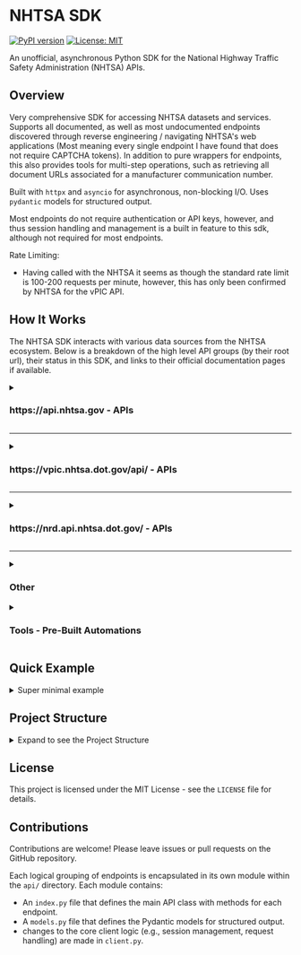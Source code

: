# NHTSA SDK
[![PyPI version](https://badge.fury.io/py/nhtsa.svg)](https://badge.fury.io/py/nhtsa)
[![License: MIT](https://img.shields.io/badge/License-MIT-yellow.svg)](https://opensource.org/licenses/MIT)

An unofficial, asynchronous Python SDK for the National Highway Traffic Safety Administration (NHTSA) APIs.

## Overview

Very comprehensive SDK for accessing NHTSA datasets and services. Supports all documented, as well as most undocumented endpoints discovered through reverse engineering / navigating NHTSA's web applications (Most meaning every single endpoint I have found that does not require CAPTCHA tokens). In addition to pure wrappers for endpoints, this also provides tools for multi-step operations, such as retrieving all document URLs associated for a manufacturer communication number.

Built with `httpx` and `asyncio` for asynchronous, non-blocking I/O. Uses `pydantic` models for structured output.

Most endpoints do not require authentication or API keys, however, and thus session handling and management is a built in feature to this sdk, although not required for most endpoints.

Rate Limiting:
* Having called with the NHTSA it seems as though the standard rate limit is 100-200 requests per minute, however, this has only been confirmed by NHTSA for the vPIC API.
<!--
## Key Features

<details>
<summary>Expand to see Key Features</summary>

-   **Asynchronous:** Built with `httpx` and `asyncio` for non-blocking I/O.
-   **Comprehensive API Coverage:** Covers all specified API endpoints for Safety Ratings, Recalls, Investigations, Complaints, Manufacturer Communications, Car Seat Inspection Locator, VIN Decoding, Vehicle Crash Test Database, Biomechanics Test Database, Component Test Database, Crash Avoidance Test Database, **Safety Issues, Product Information (Vehicles, Tires, Equipment, Child Seats)**, Tag Lookup, and Web VIN Lookup.
-   **Structured Output:** Converts JSON, and handles parsing of text-based static files into easy-to-use Pydantic models.
-   **Modular Design:** Endpoints are organized into logical API modules (e.g., `recalls`, `vin_decoding`).
-   **Static File Handling:** Provides utilities to download static data files (CSV, PDF, ZIP) directly from NHTSA's static content servers.
-   **Session Management:** Internally manages HTTP sessions and cookies, although most NHTSA endpoints are stateless and do not require complex authentication.
-   **Robust Error Handling & Logging:** Integrates Python's `logging` module for verbose error reporting with stack traces and implements retry mechanisms for transient network issues.

</details>

## Installation

To get started, install the pip package from PyPI:

```bash
pip install nhtsa
```
-->
## How It Works

The NHTSA SDK interacts with various data sources from the NHTSA ecosystem. Below is a breakdown of the high level API groups (by their root url), their status in this SDK, and links to their official documentation pages if available.

<details>
<summary><h3>https://api.nhtsa.gov - APIs</h3></summary>

These APIs primarily use `https://api.nhtsa.gov`.
Most apis are documented at ([Official Link](https://www.nhtsa.gov/nhtsa-datasets-and-apis)). However, some endpoints here were accumulated through reverse engineering and are undocumented. Discovered by navigate applications such as [NHTSA's recall search tool](https://www.nhtsa.gov/recalls). These are noted below.

*   **Ratings API** ([Official Link](https://www.nhtsa.gov/nhtsa-datasets-and-apis#ratings))
    *   **Status: Supported**
    *   Methods for retrieving safety ratings by model year, make, model, and vehicle ID.
*   **Recalls Data & APIs** ([Official Link](https://www.nhtsa.gov/nhtsa-datasets-and-apis#recalls))
    *   **Status: Supported**
    *   Methods for querying recalls by vehicle parameters and campaign number. Also supports downloading associated static data files.
*   **Investigations Data** ([Official Link](https://www.nhtsa.gov/nhtsa-datasets-and-apis#investigations))
    *   **Status: Supported (for file metadata)**
    *   Provides metadata and methods for downloading raw investigation data files. The detailed structure of the data within the downloaded files is not modeled by Pydantic.
*   **Complaints Data & API** ([Official Link](https://www.nhtsa.gov/nhtsa-datasets-and-apis#complaints))
    *   **Status: Supported**
    *   Methods for querying complaints by vehicle parameters and ODI number. Also supports downloading associated static data files.
*   **Manufacturer Communications Data** ([Official Link](https://www.nhtsa.gov/nhtsa-datasets-and-apis#manufacturer-communications))
    *   **Status: Supported (for file metadata and TSB info)**
    *   Provides metadata and methods for downloading static manufacturer communication files (including dynamically generated PDF URLs). The detailed structure of the files themselves is not fully modeled.
*   **Car Seat Inspection Locator API** ([Official Link](https://www.nhtsa.gov/nhtsa-datasets-and-apis#car-seat-inspection-locator))
    *   **Status: Supported**
    *   Methods for finding car seat inspection stations by ZIP code, state, and geographical coordinates, with optional filters.
*   **Safety Issues API**
    *   **Status: Supported (Undocumented)**
    *   Methods for retrieving aggregated safety issues (complaints, recalls, investigations, manufacturer communications) by NHTSA ID or through general search.
*   **Products API**
    *   **Status: Supported (Undocumented)**
    *   A consolidated API for retrieving detailed information on various products. Includes methods for:
        *   **Vehicles:** Searching by YMMT (Year, Make, Model, Trim), by VIN (proxy endpoint with CAPTCHA limitation), and general search with extensive safety data.
        *   **Tires:** Searching by query string for safety issues and other attributes.
        *   **Equipment:** Searching by query string for safety issues and other attributes.
        *   **Child Seats:** Retrieving details, available use modes, and searching by query, weight, and height.
*   **Tag Lookup API**
    *   **Status: In Development (Undocumented - Stub - Requires CAPTCHA Token)**
    *   Provides a signature for license plate tag lookups, but calling it will raise a `NotImplementedError` as it requires a Google reCAPTCHA token.
*   **VIN Lookup Web API**
    *   **Status: In Development (Undocumented - Stub - Requires CAPTCHA Token)**
    *   Provides a signature for web-based VIN lookups, but calling it will raise a `NotImplementedError` as it requires a Google reCAPTCHA token.

</details>

---

<details>
<summary><h3>https://vpic.nhtsa.dot.gov/api/ - APIs</h3></summary>

These APIs primarily use `https://vpic.nhtsa.dot.gov/api/`.
In addition to these APIs, NHTSA also offers the full vPIC dataset as a downloadable .bak sql server backup file ([Official Link](https://vpic.nhtsa.dot.gov/api/)).
\* Useful if your application requires >100-200 requests per minute, which is the confirmed rate limit for the vPIC API.

*   **Decode VIN**
    *   **Status: Supported**
    *   Decodes a VIN into key-value pairs or a flat format.
*   **Decode VIN Extended**
    *   **Status: Supported**
    *   Decodes a VIN with additional NCSA-related information.
*   **Decode WMI**
    *   **Status: Supported**
    *   Provides information about a World Manufacturer Identifier.
*   **Get WMIs for Manufacturer**
    *   **Status: Supported**
    *   Retrieves WMIs associated with a given manufacturer or vehicle type.
*   **Get All Makes**
    *   **Status: Supported**
    *   Lists all vehicle makes in the vPIC dataset.
*   **Get Parts**
    *   **Status: Supported**
    *   Retrieves ORG information based on type, date range, and manufacturer.
*   **Get All Manufacturers**
    *   **Status: Supported**
    *   Lists all manufacturers, with optional filtering by manufacturer type.
*   **Get Manufacturer Details**
    *   **Status: Supported**
    *   Provides detailed information for specific manufacturers.
*   **Get Makes for Manufacturer by Manufacturer Name**
    *   **Status: Supported**
    *   Returns makes for a specified manufacturer.
*   **Get Makes for Manufacturer by Manufacturer Name and Year**
    *   **Status: Supported**
    *   Returns makes for a manufacturer within a specific model year range.
*   **Get Makes for Vehicle Type by Vehicle Type Name**
    *   **Status: Supported**
    *   Returns makes associated with a particular vehicle type.
*   **Get Vehicle Types for Make by Name**
    *   **Status: Supported**
    *   Returns vehicle types for a specified make name.
*   **Get Vehicle Types for Make by Id**
    *   **Status: Supported**
    *   Returns vehicle types for a specified make ID.
*   **Get Equipment Plant Codes**
    *   **Status: Supported**
    *   Retrieves assigned equipment plant codes.
*   **Get Models for Make**
    *   **Status: Supported**
    *   Returns models for a specified make.
*   **Get Models for MakeId**
    *   **Status: Supported**
    *   Returns models for a specified make ID.
*   **Get Models for Make and a combination of Year and Vehicle Type**
    *   **Status: Supported**
    *   Returns models filtered by make, model year, and vehicle type.
*   **Get Models for Make Id and a combination of Year and Vehicle Type**
    *   **Status: Supported**
    *   Returns models filtered by make ID, model year, and vehicle type.
*   **Get Vehicle Variables List**
    *   **Status: Supported**
    *   Lists all available vehicle-related variables.
*   **Get Vehicle Variable Values List**
    *   **Status: Supported**
    *   Lists all accepted values for a given variable.
*   **Decode VIN (flat format) in a Batch**
    *   **Status: Supported**
    *   Decodes multiple VINs in a single batch request.
*   **Get Canadian vehicle specifications**
    *   **Status: Supported**
    *   Retrieves Canadian vehicle dimension specifications.
*   **Get Latest Standalone DB Backup Zip File `get_standalone_vpic_db_url`**
    *   **Status: Supported (This is a tool, not really an API endpoint)**
    *   Retrieves the latest standalone database backup zip file. If it fails it will return `https://vpic.nhtsa.dot.gov/api/vPICList_lite_2025_09.bak.zip`

If you are looking to use the backup file instead of the API, here is a code stub to get you started once you have restored the .bak file to a SQL Server instance:
```python
from datetime import datetime
import pyodbc # or aioodbc

# Connection details
connection_string = (
    "DRIVER={ODBC Driver 17 for SQL Server};"
    "SERVER=SERVER_NAME_GOES_HERE\\SQLEXPRESS;" # Update with your server name. Most likely you'll use a local SQL Express instance.
    "DATABASE=vPICList_Lite1;"
    "Trusted_Connection=yes;"
)

try:
    start_time = datetime.now()
    cnxn = pyodbc.connect(connection_string)
    cursor = cnxn.cursor()

    # Define values for the parameters you want to include
    vin_to_decode = '3GNAXLEG5TL174166'

    # @includePrivate bit = null -> pass True (for 1) or False (for 0), or None (for NULL)
    include_private_data = False  # This explicitly sets @includePrivate to 1 (True)
    # @year int = null -> pass None to rely on the stored procedure's internal year determination
    model_year_input = None
    # @includeAll bit = null -> pass True (for 1) or False (for 0), or None (for NULL)
    include_all_data = False      # This explicitly sets @includeAll to 1 (True)
    # @NoOutput bit = 0 -> pass False (for 0) to use the default behavior (return results)
    no_output_to_table = False   # This explicitly sets @NoOutput to 0 (False)

    # Call the stored procedure with all parameters in the correct order
    cursor.execute(
        "{CALL [dbo].[spVinDecode](?, ?, ?, ?, ?)}",
        vin_to_decode,
        include_private_data,
        model_year_input,
        include_all_data,
        no_output_to_table
    )

    # Fetch and print results
    results = cursor.fetchall()
    for row in results:
        print(row)
        # print(row[10])

    cursor.close()
    cnxn.close()
    end_time = datetime.now()
    duration = end_time - start_time
    print(f"Duration: {duration.total_seconds()} seconds")

except pyodbc.Error as ex:
    sqlstate = ex.args[0]
    print(f"Database error: {sqlstate}")
```

</details>

---

<details>
<summary><h3>https://nrd.api.nhtsa.dot.gov/ - APIs</h3></summary>

The base URL for these endpoints is `https://nrd.api.nhtsa.dot.gov/`.
These APIs access engineering data from various NHTSA research, test, and compliance programs.
Testing/usage for these endpoints is very limited.

*   **Vehicle Crash Test Database API** ([Official Link](https://nrd.api.nhtsa.dot.gov/nhtsa/vehicle/swagger-ui/index.html))
    *   **Status: In Development (Partial Pydantic Mapping)**
    *   Methods for accessing vehicle crash test documents, test results, vehicle models, occupant types, metadata, and detailed vehicle, restraint, occupant, multimedia, intrusion, instrumentation, and barrier information. Includes comprehensive search capabilities. The underlying Pydantic models are being refined to fully represent all complex nested structures.
*   **Biomechanics Test Database API** ([Official Link](https://nrd.api.nhtsa.dot.gov/nhtsa/biomechanics/swagger-ui/index.html))
    *   **Status: In Development (Placeholder Models)**
    *   Methods for accessing biomechanics test documents, test results, occupant types, metadata, and detailed test, restraint, multimedia, instrumentation, dummy occupant, and biological occupant information. Includes comprehensive search capabilities. The underlying Pydantic models are currently placeholders and require detailed definition.
*   **Component Test Database API** ([Official Link](https://nrd.api.nhtsa.dot.gov/swagger-ui/index.html) - points to root for component)
    *   **Status: In Development (Placeholder Models)**
    *   Methods for accessing component test documents, test results, occupant types, metadata, and detailed vehicle, test, multimedia, instrumentation, configuration, and component information. Includes comprehensive search capabilities. The underlying Pydantic models are currently placeholders and require detailed definition.
*   **Crash Avoidance Test Database API** ([Official Link](https://nrd.api.nhtsa.dot.gov/nhtsa/cadb/swagger-ui/index.html))
    *   **Status: In Development (Partial Pydantic Mapping)**
    *   Methods for accessing crash avoidance test data by ID and section, retrieving all test data, documents, and curve data. Includes comprehensive search capabilities. The underlying Pydantic models for nested data are being refined.
*   **NHTSA Database Code Library APIs** ([Official Link](https://nrd.api.nhtsa.dot.gov/swagger-ui/index.html) - shares root with component)
    *   **Status: In Development (Placeholder Models)**
    *   Methods for retrieving test performers, listing all codes, finding/listing models, listing by code name, finding filter classes, and decoding codes. The underlying Pydantic models are currently placeholders and require detailed definition.

</details>

---

<details>
<summary><h3>Other</h3></summary>

These are primarily links to external web pages, dashboards, or applications, and are **not direct programmatic APIs** for data retrieval. Interaction with these would generally involve web scraping or manual access, something not built out yet.

*   **NCSA Section** ([Official Link](https://www.nhtsa.gov/data/national-center-statistics-and-analysis)) and ([Official Link](https://cdan.dot.gov/))
    *   **Status: Missing / Out of Scope (Web Portal)**
    *   Links to various NCSA publications, data tools, traffic records, crash data systems, National Driver Register, Data Modernization Project, Regulatory Analysis, and "About NCSA." These are primarily interactive web portals and static reports, not direct data APIs.
*   **Recalls by Manufacturer Dashboard** ([Official Link](https://data.transportation.gov/Automobiles/NHTSA-Recalls-by-Manufacturer/mu99-t4jn))
    *   **Status: Missing / Out of Scope (External Dashboard)**
    *   An interactive dashboard hosted on data.transportation.gov.
*   **Takata Recall Completion Dashboard** ([Official Link](https://data.transportation.gov/Automobiles/Takata-Recall/8u28-hw9f))
    *   **Status: Missing / Out of Scope (External Dashboard)**
    *   Another interactive dashboard hosted on data.transportation.gov.
*   **Standing General Order on Crash Reporting** ([Official Link](https://www.nhtsa.gov/laws-regulations/standing-general-order-crash-reporting))
    *   **Status: Missing / Out of Scope (Web Page)**
    *   A regulatory document web page.
*   **Interpretation File Search** ([Official Link](https://www.nhtsa.gov/nhtsa-interpretation-file-search))
    *   **Status: Missing / Out of Scope (Web Page / Search Interface)**
    *   A web-based search interface for interpretation files.
*   **AV Test** ([Official Link](https://avtest.nhtsa.dot.gov/av-test/home))
    *   **Status: Missing / Out of Scope (External Application/Portal)**
    *   An external application or portal related to automated vehicle testing.
*   **Compliance Test Reports** ([Official Link](https://www.nhtsa.gov/compliance/))
    *   **Status: Missing / Out of Scope (Web Page / Search Interface)**
    *   A web page to search test reports.
*   **Research** ([Official Link](https://www.nhtsa.gov/research))
    *   **Status: Missing / Out of Scope (Web Page)**
    *   General research information page.

</details>

<details>
<summary><h3>Tools - Pre-Built Automations</h3></summary>

These are higher level tools that combine multiple API calls to perform more complex operations. They are built on top of the existing API modules.

*   **Get TSB by MFG Number & VIN**
    *   **Status: Supported**
    *   A tool to retrieve Technical Service Bulletins (TSBs) based on the manufacturer communication number and VIN.
*   **Get TSB by MFG Number**
    *   **Status: Not Supported**
    *   A tool to retrieve Technical Service Bulletins (TSBs) just based on the manufacturer communication number.

</details>

## Quick Example

<details id="minimal-example">
<summary>Super minimal example</summary>

Here is a super minimal example demonstrating how to decode a VIN.

```python
import asyncio
from src.nhtsa.client import NhtsaClient

async def main():
    client = NhtsaClient()
    print(f"\n--- VIN Decoding API: Decode VIN Batch ---")
    decoded_vin_batch = await client.vin_decoding.decode_vin_batch(data="3GNDA13D76S000000,2011; 5XYKT3A12CG000000")
    print(f"Decoded VIN Batch (first result): {decoded_vin_batch.results.model_dump_json(indent=2)}")

if __name__ == "__main__":
    asyncio.run(main())
```

</details>

## Project Structure

<details>
<summary>Expand to see the Project Structure</summary>

The project is organized to separate concerns, with a clear distinction between the client, API logic, and data models.

```
src/nhtsa/
├── __init__.py
├── client.py                      # Holds the main NhtsaClient, session, and base request logic
├── lib/                           # Shared utility files and common Pydantic models
│   ├── models.py                  # Common models like APIResponse, Meta, Pagination, Error
│   └── __init__.py
├── api/
│   ├── __init__.py
│   ├── biomechanics_test_database/
│   │       ├── index.py           # BiomechanicsTestDatabaseAPI class
│   │       └── models.py          # Pydantic models for biomechanics data
│   ├── car_seat_inspection_locator/
│   │       ├── index.py           # CarSeatInspectionLocatorAPI class
│   │       └── models.py          # Pydantic models for car seat inspection data
│   ├── complaints/
│   │       ├── index.py           # ComplaintsAPI class
│   │       └── models.py          # Pydantic models for complaint data
│   ├── component_test_database/
│   │       ├── index.py           # ComponentTestDatabaseAPI class
│   │       └── models.py          # Pydantic models for component test data
│   ├── crash_avoidance_test_database/
│   │       ├── index.py           # CrashAvoidanceTestDatabaseAPI class
│   │       └── models.py          # Pydantic models for crash avoidance data
│   ├── investigations/
│   │       ├── index.py           # InvestigationsAPI class
│   │       └── models.py          # Pydantic models for investigation data
│   ├── manufacturer_communications/
│   │       ├── index.py           # ManufacturerCommunicationsAPI class
│   │       └── models.py          # Pydantic models for manufacturer communication data
│   ├── nhtsa_database_code_library/
│   │       ├── index.py           # NhtsaDatabaseCodeLibraryAPI class
│   │       └── models.py          # Pydantic models for code library data
│   ├── products/                  # Consolidated for Vehicles, Tires, Equipment, Child Seats
│   │       ├── index.py           # ProductsAPI class
│   │       └── models.py          # Pydantic models for various product data
│   ├── recalls/
│   │       ├── index.py           # RecallsAPI class
│   │       └── models.py          # Pydantic models for recall data
│   ├── safetyservice/
│   │       ├── index.py           # SafetyServiceAPI class
│   │       └── models.py          # Pydantic models for safety rating data
│   ├── safety_issues/             # For aggregated safety issue queries
│   │       ├── index.py           # SafetyIssuesAPI class
│   │       └── models.py          # Pydantic models for safety issues data
│   ├── static_files/
│   │       ├── index.py           # StaticFilesAPI class for direct file downloads
│   │       └── models.py          # (Currently empty, or for static file metadata)
│   ├── tag_lookup/                # For license plate tag lookups (stubbed)
│   │       ├── index.py           # TagLookupAPI class
│   │       └── models.py          # (Empty - stubbed)
│   ├── tools/                     # Prebuilt tools for multi-step operations
│   │       └── index.py           # Source for the tools
│   ├── vehicle_crash_test_database/
│   │       ├── index.py           # VehicleCrashTestDatabaseAPI class
│   │       └── models.py          # Pydantic models for vehicle crash test data
│   ├── vin_decoding/
│   │       ├── index.py           # VinDecodingAPI class
│   │       └── models.py          # Pydantic models for VIN decoding data
│   └── vin_lookup_web/            # For web-based VIN lookups (stubbed)
│           ├── index.py           # VinLookupWebAPI class
│           └── models.py          # (Empty - stubbed)

```

</details>

## License

This project is licensed under the MIT License - see the `LICENSE` file for details.

## Contributions

Contributions are welcome! Please leave issues or pull requests on the GitHub repository.

Each logical grouping of endpoints is encapsulated in its own module within the `api/` directory. Each module contains:
* An `index.py` file that defines the main API class with methods for each endpoint.
* A `models.py` file that defines the Pydantic models for structured output.
* changes to the core client logic (e.g., session management, request handling) are made in `client.py`.

<!--
Publishing to PyPI:
```
Remove-Item .\dist\* -Recurse -Force
python -m build
python -m twine upload dist/*
```
-->